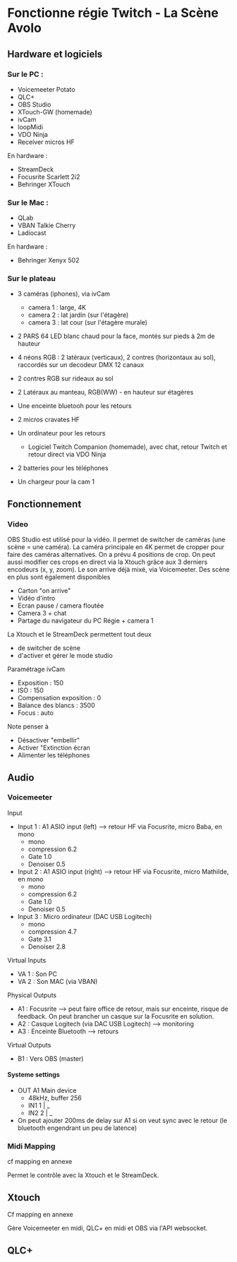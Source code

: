# Fonctionne régie Twitch  - La Scène Avolo

## Hardware et logiciels

### Sur le PC :
- Voicemeeter Potato
- QLC+
- OBS Studio
- XTouch-GW (homemade)
- ivCam
- loopMidi
- VDO Ninja
- Receiver micros HF

En hardware : 
- StreamDeck
- Focusrite Scarlett 2i2
- Behringer XTouch

### Sur le Mac :
- QLab
- VBAN Talkie Cherry
- Ladiocast

En hardware : 
- Behringer Xenyx 502

### Sur le plateau
- 3 caméras (iphones), via ivCam
    - camera 1 : large, 4K
    - camera 2 : lat jardin (sur l'étagère)
    - camera 3 : lat cour (sur l'étagère murale)

- 2 PARS 64 LED blanc chaud pour la face, montés sur pieds à 2m de hauteur
- 4 néons RGB : 2 latéraux (verticaux), 2 contres (horizontaux au sol), raccordés sur un  decodeur DMX 12 canaux
- 2 contres RGB sur rideaux au sol
- 2 Latéraux au manteau, RGB(WW) - en hauteur sur étagères
- Une enceinte bluetooh pour les retours
- 2 micros cravates HF
- Un ordinateur pour les retours
    - Logiciel Twitch Companion (homemade), avec chat, retour Twitch et retour direct via VDO Ninja
- 2 batteries pour les téléphones
- Un chargeur pour la cam 1

## Fonctionnement

### Video

OBS Studio est utilisé pour la vidéo.
Il permet de switcher de caméras (une scène = une caméra). 
La caméra principale en 4K permet de cropper pour faire des caméras alternatives. On a prévu 4 positions de crop. On peut aussi modifier ces crops en direct via la Xtouch grâce aux 3 derniers encodeurs (x, y, zoom).
Le son arrive déjà mixé, via Voicemeeter. 
Des scène en plus sont également disponibles
- Carton "on arrive"
- Vidéo d'intro
- Ecran pause / camera floutée
- Camera 3 + chat
- Partage du navigateur du PC Régie + camera 1

La Xtouch et le StreamDeck permettent tout deux 
- de switcher de scène
- d'activer et gérer le mode studio

Paramétrage ivCam
- Exposition : 150
- ISO : 150
- Compensation exposition : 0
- Balance des blancs : 3500
- Focus : auto

Note penser à 
- Désactiver "embellir"
- Activer "Extinction écran
- Alimenter les téléphones

## Audio

### Voicemeeter

Input
- Input 1 : A1 ASIO input (left) --> retour HF via Focusrite, micro Baba, en mono
    - mono
    - compression 6.2
    - Gate 1.0
    - Denoiser 0.5
- Input 2 : A1 ASIO input (right) --> retour HF via Focusrite, micro Mathilde, en mono
    - mono
    - compression 6.2
    - Gate 1.0
    - Denoiser 0.5
- Input 3 : Micro ordinateur (DAC USB Logitech)
    - mono
    - compression 4.7
    - Gate 3.1
    - Denoiser 2.8

Virtual Inputs
- VA 1 : Son PC
- VA 2 : Son MAC (via VBAN)

Physical Outputs
- A1 : Focusrite --> peut faire office de retour, mais sur enceinte, risque de feedback. On peut brancher un casque sur la Focusrite en solution.
- A2 : Casque Logitech (via DAC USB Logitech) --> monitoring
- A3 : Enceinte Bluetooth  --> retours

Virtual Outputs
- B1 : Vers OBS (master)

#### Systeme settings
- OUT A1 Main device
    - 48kHz, buffer 256
    - IN1 1 | _ 
    - IN2 2 | _
- On peut ajouter 200ms de delay sur A1 si on veut sync avec le retour (le bluetooth engendrant un peu de latence)

### Midi Mapping 
cf mapping en annexe

Permet le contrôle avec la Xtouch et le StreamDeck.

## Xtouch
Cf mapping en annexe

Gère Voicemeeter en midi, QLC+ en midi et OBS via l'API websocket.

## QLC+

